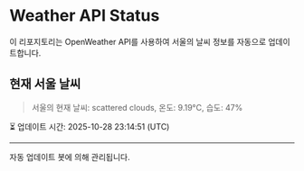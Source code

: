 
# Weather API Status

이 리포지토리는 OpenWeather API를 사용하여 서울의 날씨 정보를 자동으로 업데이트합니다.

## 현재 서울 날씨
> 서울의 현재 날씨: scattered clouds, 온도: 9.19°C, 습도: 47%

⏳ 업데이트 시간: 2025-10-28 23:14:51 (UTC)

---
자동 업데이트 봇에 의해 관리됩니다.
